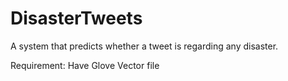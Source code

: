# DisasterTweets
A system that predicts whether a tweet is regarding any disaster.

Requirement: Have Glove Vector file
